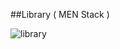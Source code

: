 ##Library ( MEN Stack )

![library](https://github.com/user-attachments/assets/60ef1626-16ee-4597-91e7-59f9966f351a)
